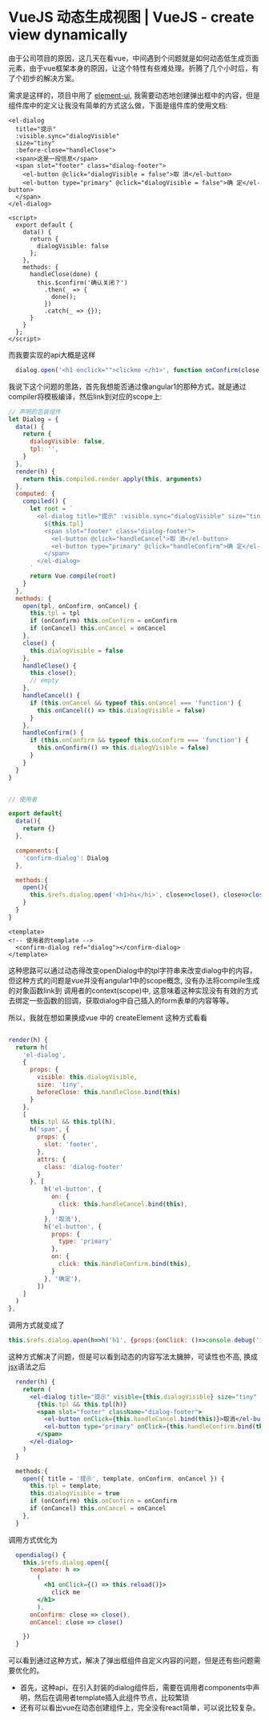 # VueJS 动态生成视图 | VueJS - create view dynamically

由于公司项目的原因，这几天在看vue，中间遇到个问题就是如何动态低生成页面元素，由于vue框架本身的原因，让这个特性有些难处理。折腾了几个小时后，有了个初步的解决方案。

需求是这样的，项目中用了 [element-ui](http://element.eleme.io/#/zh-CN/component/dialog), 我需要动态地创建弹出框中的内容，但是组件库中的定义让我没有简单的方式这么做，下面是组件库的使用文档:

```vue
<el-dialog
  title="提示"
  :visible.sync="dialogVisible"
  size="tiny"
  :before-close="handleClose">
  <span>这是一段信息</span>
  <span slot="footer" class="dialog-footer">
    <el-button @click="dialogVisible = false">取 消</el-button>
    <el-button type="primary" @click="dialogVisible = false">确 定</el-button>
  </span>
</el-dialog>

<script>
  export default {
    data() {
      return {
        dialogVisible: false
      };
    },
    methods: {
      handleClose(done) {
        this.$confirm('确认关闭？')
          .then(_ => {
            done();
          })
          .catch(_ => {});
      }
    }
  };
</script>
```

而我要实现的api大概是这样 

```js
  dialog.open('<h1 onclick="">clickme </h1>', function onConfirm(close){close()}, function onCancel(close){close()})
```

我说下这个问题的思路，首先我想能否通过像angular1的那种方式，就是通过compiler将模板编译，然后link到对应的scope上:

```js
// 声明的包装组件
let Dialog = {
  data() {
    return {
      dialogVisible: false,
      tpl: '',
    }
  },
  render(h) {
    return this.compiled.render.apply(this, arguments)
  },
  computed: {
    compiled() {
      let root = `
        <el-dialog title="提示" :visible.sync="dialogVisible" size="tiny" :before-close="handleClose">
          ${this.tpl}
          <span slot="footer" class="dialog-footer">
            <el-button @click="handleCancel">取 消</el-button>
            <el-button type="primary" @click="handleConfirm">确 定</el-button>
          </span>
        </el-dialog>
      `
      return Vue.compile(root)
    }
  },
  methods: {
    open(tpl, onConfirm, onCancel) {
      this.tpl = tpl
      if (onConfirm) this.onConfirm = onConfirm
      if (onCancel) this.onCancel = onCancel
    },
    close() {
      this.dialogVisible = false
    },
    handleClose() {
      this.close();
      // empty
    },
    handleCancel() {
      if (this.onCancel && typeof this.onCancel === 'function') {
        this.onCancel(() => this.dialogVisible = false)
      }
    },
    handleConfirm() {
      if (this.onConfirm && typeof this.onConfirm === 'function') {
        this.onConfirm(() => this.dialogVisible = false)
      }
    }
  }
}


// 使用者

export default{
  data(){
    return {}
  },

  components:{
    'confirm-dialog': Dialog
  },

  methods:{
    open(){
      this.$refs.dialog.open('<h1>hi</hi>', close=>close(), close=>close())
    }
  }
}
```

```vue
<template>
<!-- 使用者的template -->
  <confirm-dialog ref="dialog"></confirm-dialog>
</template>
```

这种思路可以通过动态得改变openDialog中的tpl字符串来改变dialog中的内容，但这种方式的问题是vue并没有angular1中的scope概念, 没有办法将compile生成的对象函数link到
调用者的context(scope)中, 这意味着这种实现没有有效的方式去绑定一些函数的回调，获取dialog中自己插入的form表单的内容等等。

所以，我就在想如果换成vue 中的 createElement 这种方式看看

```js

render(h) {
  return h(
    'el-dialog',
    {
      props: {
        visible: this.dialogVisible,
        size: 'tiny',
        beforeClose: this.handleClose.bind(this)
      }
    },
    [
      this.tpl && this.tpl(h),
      h('span', {
        props: {
          slot: 'footer',
        },
        attrs: {
          class: 'dialog-footer'
        }
      }, [
          h('el-button', {
            on: {
              click: this.handleCancel.bind(this),
            }
          }, '取消'),
          h('el-button', {
            props: {
              type: 'primary'
            },
            on: {
              click: this.handleConfirm.bind(this),
            }
          }, '确定'),
        ])
    ]
  )
},


```

调用方式就变成了 
```js
this.$refs.dialog.open(h=>h('h1', {props:{onClick: ()=>console.debug('i got clicked')}}, 'click me '), close=>close(), close=>close())
```

这种方式解决了问题，但是可以看到动态的内容写法太臃肿，可读性也不高, 换成[jsx](https://github.com/vuejs/babel-plugin-transform-vue-jsx)语法之后


```jsx
  render(h) {
    return (
      <el-dialog title="提示" visible={this.dialogVisible} size="tiny" beforeClose={this.handleClose.bind(this)} onClose={this.close.bind(this)}>
        {this.tpl && this.tpl(h)}
        <span slot="footer" className="dialog-footer">
          <el-button onClick={this.handleCancel.bind(this)}>取消</el-button>
          <el-button type="primary" onClick={this.handleConfirm.bind(this)}>确定</el-button>
        </span>
      </el-dialog>
    )
  }

  methods:{
    open({ title = '提示', template, onConfirm, onCancel }) {
      this.tpl = template;
      this.dialogVisible = true
      if (onConfirm) this.onConfirm = onConfirm
      if (onCancel) this.onCancel = onCancel
    },
  }
```

调用方式优化为

```jsx
  opendialog() {
    this.$refs.dialog.open({
      template: h =>
        (
          <h1 onClick={() => this.reload()}>
            click me
        </h1>
        ),
      onConfirm: close => close(),
      onCancel: close => close()

    })
  }
```

可以看到通过这种方式，解决了弹出框组件自定义内容的问题，但是还有些问题需要优化的。
* 首先，这种api，在引入封装的dialog组件后，需要在调用者components中声明，然后在调用者template插入此组件节点，比较繁琐
* 还有可以看出vue在动态创建组件上，完全没有react简单，可以说比较复杂。
